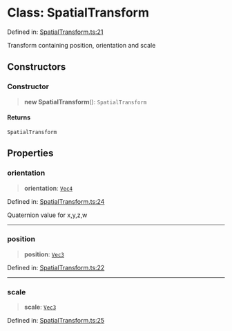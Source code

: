 # Class: SpatialTransform

Defined in: [SpatialTransform.ts:21](https://github.com/webspatial/webspatial-sdk/blob/61c10fdd1eb0797e7a65f18c05fc06e8b1381245/core/src/core/SpatialTransform.ts#L21)

Transform containing position, orientation and scale

## Constructors

### Constructor

> **new SpatialTransform**(): `SpatialTransform`

#### Returns

`SpatialTransform`

## Properties

### orientation

> **orientation**: [`Vec4`](Vec4.md)

Defined in: [SpatialTransform.ts:24](https://github.com/webspatial/webspatial-sdk/blob/61c10fdd1eb0797e7a65f18c05fc06e8b1381245/core/src/core/SpatialTransform.ts#L24)

Quaternion value for x,y,z,w

***

### position

> **position**: [`Vec3`](Vec3.md)

Defined in: [SpatialTransform.ts:22](https://github.com/webspatial/webspatial-sdk/blob/61c10fdd1eb0797e7a65f18c05fc06e8b1381245/core/src/core/SpatialTransform.ts#L22)

***

### scale

> **scale**: [`Vec3`](Vec3.md)

Defined in: [SpatialTransform.ts:25](https://github.com/webspatial/webspatial-sdk/blob/61c10fdd1eb0797e7a65f18c05fc06e8b1381245/core/src/core/SpatialTransform.ts#L25)
